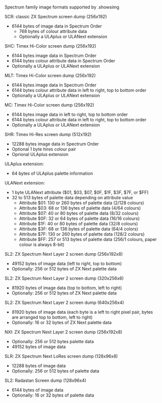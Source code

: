 Spectrum family image formats supported by .showsimg

SCR: classic ZX Spectrum screen dump (256x192)

* 6144 bytes of image data in Spectrum Order
  * 768 bytes of colour attribute data
  * Optionally a ULAplus or ULANext extension


SHC: Timex Hi-Color screen dump (256x192)

  * 6144 bytes image data in Spectrum Order
  * 6144 bytes colour attribute data in Spectrum Order
  * Optionally a ULAplus or ULANext extension

MLT: Timex Hi-Color screen dump (256x192)

  * 6144 bytes image data in Spectrum Order
  * 6144 bytes colour attribute data in left to right, top to bottom order
  * Optionally a ULAplus or ULANext extension

MC: Timex Hi-Color screen dump (256x192)

  * 6144 bytes image data in left to right, top to bottom order
  * 6144 bytes colour attribute data in left to right, top to bottom order
  * Optionally a ULAplus or ULANext extension

SHR: Timex Hi-Res screen dump (512x192)

  * 12288 bytes image data in Spectrum Order
  * Optional 1 byte hires colour pair
  * Oprional ULAplus extension

ULAplus extension:

  * 64 bytes of ULAplus palette information

ULANext extension:

  * 1 byte ULANext attribute ($01, $03, $07, $0F, $1F, $3F, $7F, or $FF)
  * 32 to 513 bytes of palette data depending on attribute value
    - Attribute $01: 130 or 260 bytes of palette data (2/128 colours)
    - Attribute $03: 68 or 136 bytes of palette data (4/64 colours)
    - Attribute $07: 40 or 80 bytes of palette data (8/32 colours)
    - Attribute $0F: 32 or 64 bytes of palette data (16/16 colours)
    - Attribute $1F: 40 or 80 bytes of palette data (32/8 colours)
    - Attribute $3F: 68 or 136 bytes of palette data (64/4 colors)
    - Attribute $7F: 130 or 260 bytes of palette data (128/2 colours)
    - Attribute $FF: 257 or 513 bytes of palette data (256/1 colours, paper colour is always 8-bit)

SL2: ZX Spectrum Next Layer 2 screen dump (256x192x8)

  * 49152 bytes of image data (left to right, top to bottom)
  * Optionally: 256 or 512 bytes of ZX Next palette data

SL2: ZX Spectrum Next Layer 2 screen dump (320x256x8)

  * 81920 bytes of image data (top to bottom, left to right)
  * Optionally: 256 or 512 bytes of ZX Next palette data

SL2: ZX Spectrum Next Layer 2 screen dump (640x256x4)

  * 81920 bytes of image data (each byte is a left to right pixel pair, bytes are arranged top to bottom, left to right)
  * Optionally: 16 or 32 bytes of ZX Next palette data

NXI: ZX Spectrum Next Layer 2 screen dump (256x192x8)

  * Optionally: 256 or 512 bytes palette data
  * 49152 bytes of image data

SLR: ZX Spectrum Next LoRes screen dump (128x96x8)

  * 12288 bytes of image data
  * Optionally: 256 or 512 bytes of palette data

SL2: Radastan Screen dump (128x96x4)

  * 6144 bytes of image data
  * Optionally: 16 or 32 bytes of palette data
